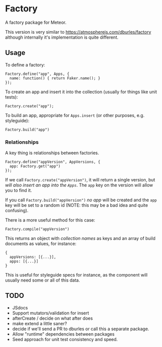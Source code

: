 # Factory

A factory package for Meteor.

This version is very similar to https://atmospherejs.com/dburles/factory although internally it's implementation is quite different.

## Usage

To define a factory:

```
Factory.define("app", Apps, {
  name: function() { return Faker.name(); }
});
```

To create an app and insert it into the collection
(usually for things like unit tests):
```
Factory.create("app");
```


To build an app, appropriate for `Apps.insert` (or other purposes, e.g. styleguide):
```
Factory.build("app")
```

### Relationships

A key thing is relationships between factories.

```
Factory.define("appVersion", AppVersions, {
  app: Factory.get("app")
});
```

If we call `Factory.create("appVersion")`, it will return a single version, but *will also insert an app into the `Apps`*. The `app` key on the version will allow you to find it.

If you call `Factory.build("appVersion")` *no app* will be created and the `app` key will be set to a random id (NOTE: this may be a bad idea and quite confusing).

There is a more useful method for this case:

```
Factory.compile("appVersion")
```

This returns an object with *collection names* as keys and an array of build documents as values, for instance:
```
{
  appVersions: [{...}],
  apps: [{...}]
}
```

This is useful for styleguide specs for instance, as the component will usually need some or all of this data.

## TODO

- JSdocs
- Support mutators/validation for insert
- afterCreate / decide on what after does
- make extend a little saner?
- decide if we'll send a PR to dburles or call this a separate package.
- Allow "runtime" dependencies between packages
- Seed approach for unit test consistency and speed.
